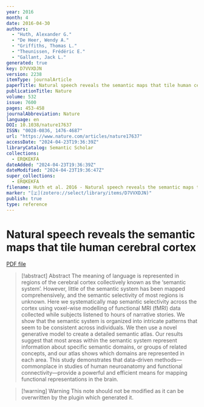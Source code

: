 ```yaml
---
year: 2016
month: 4
date: 2016-04-30
authors:
  - "Huth, Alexander G."
  - "De Heer, Wendy A."
  - "Griffiths, Thomas L."
  - "Theunissen, Frédéric E."
  - "Gallant, Jack L."
generated: true
key: D7VVXDJN
version: 2238
itemType: journalArticle
paperTitle: Natural speech reveals the semantic maps that tile human cerebral cortex
publicationTitle: Nature
volume: 532
issue: 7600
pages: 453-458
journalAbbreviation: Nature
language: en
DOI: 10.1038/nature17637
ISSN: "0028-0836, 1476-4687"
url: "https://www.nature.com/articles/nature17637"
accessDate: "2024-04-23T19:36:39Z"
libraryCatalog: Semantic Scholar
collections:
  - ERQKEKFA
dateAdded: "2024-04-23T19:36:39Z"
dateModified: "2024-04-23T19:36:47Z"
super_collections:
  - ERQKEKFA
filename: Huth et al. 2016 - Natural speech reveals the semantic maps that tile human cerebral cortex.pdf
marker: "[🇿](zotero://select/library/items/D7VVXDJN)"
publish: true
type: reference
---
```

# Natural speech reveals the semantic maps that tile human cerebral cortex

[PDF file](/Papers/PDFs/Huth%20et%20al.%202016%20-%20Natural%20speech%20reveals%20the%20semantic%20maps%20that%20tile%20human%20cerebral%20cortex.pdf)

> [!abstract] Abstract
> The meaning of language is represented in regions of the cerebral cortex collectively known as the ‘semantic system’. However, little of the semantic system has been mapped comprehensively, and the semantic selectivity of most regions is unknown. Here we systematically map semantic selectivity across the cortex using voxel-wise modelling of functional MRI (fMRI) data collected while subjects listened to hours of narrative stories. We show that the semantic system is organized into intricate patterns that seem to be consistent across individuals. We then use a novel generative model to create a detailed semantic atlas. Our results suggest that most areas within the semantic system represent information about specific semantic domains, or groups of related concepts, and our atlas shows which domains are represented in each area. This study demonstrates that data-driven methods—commonplace in studies of human neuroanatomy and functional connectivity—provide a powerful and efficient means for mapping functional representations in the brain.

>[!warning] Warning
> This note should not be modified as it can be overwritten by the plugin which generated it.

